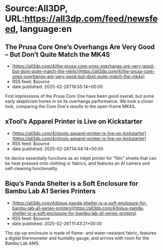 # Source:All3DP, URL:https://all3dp.com/feed/newsfeed, language:en

## The Prusa Core One’s Overhangs Are Very Good – But Don’t Quite Match the MK4S
 - [https://all3dp.com/4/the-prusa-core-ones-overhangs-are-very-good-but-dont-quite-match-the-mk4s](https://all3dp.com/4/the-prusa-core-ones-overhangs-are-very-good-but-dont-quite-match-the-mk4s)
 - RSS feed: $source
 - date published: 2025-02-26T18:55:14+00:00

First impressions of the Prusa Core One have been good overall, but some early skepticism hones in on its overhangs performance. We took a closer look, comparing the Core One's results to the open-frame MK4S.

## xTool’s Apparel Printer is Live on Kickstarter
 - [https://all3dp.com/4/xtools-apparel-printer-is-live-on-kickstarter](https://all3dp.com/4/xtools-apparel-printer-is-live-on-kickstarter)
 - RSS feed: $source
 - date published: 2025-02-26T14:44:14+00:00

he device essentially functions as an inkjet printer for "film" sheets that can be heat-pressed onto clothing or fabrics, and features an AI camera and self-cleaning functionality.

## Biqu’s Panda Shelter is a Soft Enclosure for Bambu Lab A1 Series Printers
 - [https://all3dp.com/4/biqus-panda-shelter-is-a-soft-enclosure-for-bambu-lab-a1-series-printers](https://all3dp.com/4/biqus-panda-shelter-is-a-soft-enclosure-for-bambu-lab-a1-series-printers)
 - RSS feed: $source
 - date published: 2025-02-26T11:43:21+00:00

The zip-up enclosure is made of flame- and water-resistant fabric, features a digital thermometer and humidity gauge, and arrives with room for the Bambu Lab AMS.

